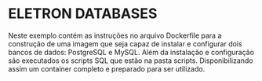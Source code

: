 # ELETRON DATABASES

Neste exemplo contém as instruções no arquivo Dockerfile para a construção de uma imagem que seja capaz de instalar e configurar dois bancos de dados: PostgreSQL e MySQL. Além da instalação e configuração são executados os scripts SQL que estão na pasta scripts. Disponibilizando assim um container completo e preparado para ser utilizado.
